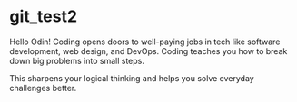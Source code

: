 # git_test2
Hello Odin!
Coding opens doors to well-paying jobs in tech like software development, web design, and DevOps.
Coding teaches you how to break down big problems into small steps.

This sharpens your logical thinking and helps you solve everyday challenges better.